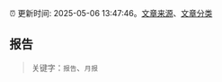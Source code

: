 :alarm_clock: 更新时间: 2025-05-06 13:47:46。[文章来源](/README.md)、[文章分类](/TAGS.md)

## 报告


> 关键字：`报告`、`月报`



